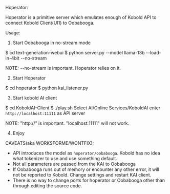 Hoperator:

Hoperator is a primitive server which emulates enough of Kobold API
to connect Kobold Client(UI1) to Oobabooga.

Usage:

1) Start Oobabooga in no-stream mode

$ cd text-generation-webui
$ python server.py --model llama-13b --load-in-4bit --no-stream

NOTE: --no-stream is important. Hoperator relies on it.

2) Start Hoperator 

$ cd hoperator
$ python kai_listener.py

3) Start kobold AI client 

$ cd KoboldAI-Client
$ ./play.sh 
Select AI/Online Services/KoboldAI enter `http://localhost:11111` as API server

NOTE: "http://" is important. "localhost:11111" will not work.

4) Enjoy 

CAVEATS(aka WORKSFORME/WONTFIX):

* API introduces the model as `hoperator/oobabooga`. Kobold has no idea what tokenizer to use and use something default.
* Not all parameters are passed from the KAI to Oobabooga
* If Oobabooga runs out of memory or encounter any other error, it will not be reported to Kobold. Change settings and restart KAI client. 
* There is no way to change ports for hoperator or Oobabooga other than through editing the source code.

